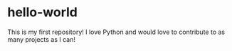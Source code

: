 # hello-world

This is my first repository!
I love Python and would love to contribute to as many projects as I can!
